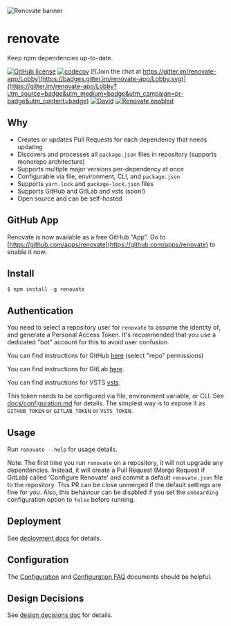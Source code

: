 ![Renovate banner](https://renovateapp.com/images/design/header_small.jpg)

# renovate

Keep npm dependencies up-to-date.

[![GitHub license](https://img.shields.io/badge/license-MIT-blue.svg)](https://raw.githubusercontent.com/singapore/renovate/master/license)
[![codecov](https://codecov.io/gh/singapore/renovate/branch/master/graph/badge.svg)](https://codecov.io/gh/singapore/renovate)
[![Join the chat at https://gitter.im/renovate-app/Lobby](https://badges.gitter.im/renovate-app/Lobby.svg)](https://gitter.im/renovate-app/Lobby?utm_source=badge&utm_medium=badge&utm_campaign=pr-badge&utm_content=badge)
[![David](https://david-dm.org/singapore/renovate.svg)](https://david-dm.org/singapore/renovate)
[![Renovate enabled](https://img.shields.io/badge/renovate-enabled-brightgreen.svg)](https://renovateapp.com/)

## Why

-   Creates or updates Pull Requests for each dependency that needs updating
-   Discovers and processes all `package.json` files in repository (supports monorepo architecture)
-   Supports multiple major versions per-dependency at once
-   Configurable via file, environment, CLI, and `package.json`
-   Supports `yarn.lock` and `package-lock.json` files
-   Supports GitHub and GitLab and vsts (soon!)
-   Open source and can be self-hosted

## GitHub App

Renovate is now available as a free GitHub "App". Go to [https://github.com/apps/renovate](https://github.com/apps/renovate) to enable it now.

## Install

```
$ npm install -g renovate
```

## Authentication

You need to select a repository user for `renovate` to assume the identity of, and generate a Personal Access Token. It's recommended that you use a dedicated "bot" account for this to avoid user confusion.

You can find instructions for GitHub [here](https://help.github.com/articles/creating-an-access-token-for-command-line-use/) (select "repo" permissions)

You can find instructions for GitLab [here](https://docs.gitlab.com/ee/api/README.html#personal-access-tokens).

You can find instructions for VSTS [vsts](https://www.visualstudio.com/en-us/docs/integrate/get-started/authentication/pats).

This token needs to be configured via file, environment variable, or CLI. See [docs/configuration.md](docs/configuration.md) for details.
The simplest way is to expose it as `GITHUB_TOKEN` or `GITLAB_TOKEN` or `VSTS_TOKEN`.

## Usage

Run `renovate --help` for usage details.

Note: The first time you run `renovate` on a repository, it will not upgrade any dependencies. Instead, it will create a Pull Request (Merge Request if GitLab) called 'Configure Renovate' and commit a default `renovate.json` file to the repository. This PR can be close unmerged if the default settings are fine for you. Also, this behaviour can be disabled if you set the `onboarding` configuration option to `false` before running.

## Deployment

See [deployment docs](https://github.com/singapore/renovate/blob/master/docs/deployment.md) for details.

## Configuration

The [Configuration](https://github.com/singapore/renovate/blob/master/docs/configuration.md) and [Configuration FAQ](https://github.com/singapore/renovate/blob/master/docs/faq.md) documents should be helpful.

## Design Decisions

See [design decisions doc](https://github.com/singapore/renovate/blob/master/docs/design-decisions.md) for details.
